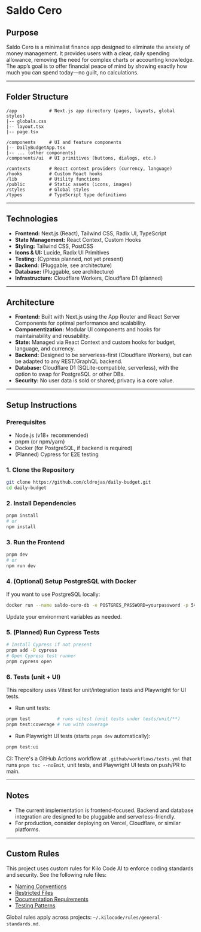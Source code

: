 # Saldo Cero

## Purpose

Saldo Cero is a minimalist finance app designed to eliminate the anxiety of money management. It provides users with a clear, daily spending allowance, removing the need for complex charts or accounting knowledge. The app’s goal is to offer financial peace of mind by showing exactly how much you can spend today—no guilt, no calculations.

---

## Folder Structure

```
/app            # Next.js app directory (pages, layouts, global styles)
|-- globals.css
|-- layout.tsx
|-- page.tsx

/components     # UI and feature components
|-- DailyBudgetApp.tsx
|-- ... (other components)
/components/ui  # UI primitives (buttons, dialogs, etc.)

/contexts       # React context providers (currency, language)
/hooks          # Custom React hooks
/lib            # Utility functions
/public         # Static assets (icons, images)
/styles         # Global styles
/types          # TypeScript type definitions
```

---

## Technologies

- **Frontend:** Next.js (React), Tailwind CSS, Radix UI, TypeScript
- **State Management:** React Context, Custom Hooks
- **Styling:** Tailwind CSS, PostCSS
- **Icons & UI:** Lucide, Radix UI Primitives
- **Testing:** (Cypress planned, not yet present)
- **Backend:** (Pluggable, see architecture)
- **Database:** (Pluggable, see architecture)
- **Infrastructure:** Cloudflare Workers, Cloudflare D1 (planned)

---

## Architecture

- **Frontend:** Built with Next.js using the App Router and React Server Components for optimal performance and scalability.
- **Componentization:** Modular UI components and hooks for maintainability and reusability.
- **State:** Managed via React Context and custom hooks for budget, language, and currency.
- **Backend:** Designed to be serverless-first (Cloudflare Workers), but can be adapted to any REST/GraphQL backend.
- **Database:** Cloudflare D1 (SQLite-compatible, serverless), with the option to swap for PostgreSQL or other DBs.
- **Security:** No user data is sold or shared; privacy is a core value.

---

## Setup Instructions

### Prerequisites

- Node.js (v18+ recommended)
- pnpm (or npm/yarn)
- Docker (for PostgreSQL, if backend is required)
- (Planned) Cypress for E2E testing

### 1. Clone the Repository

```sh
git clone https://github.com/cldrojas/daily-budget.git
cd daily-budget
```

### 2. Install Dependencies

```sh
pnpm install
# or
npm install
```

### 3. Run the Frontend

```sh
pnpm dev
# or
npm run dev
```

### 4. (Optional) Setup PostgreSQL with Docker

If you want to use PostgreSQL locally:

```sh
docker run --name saldo-cero-db -e POSTGRES_PASSWORD=yourpassword -p 5432:5432 -d postgres
```

Update your environment variables as needed.

### 5. (Planned) Run Cypress Tests

```sh
# Install Cypress if not present
pnpm add -D cypress
# Open Cypress test runner
pnpm cypress open
```

### 6. Tests (unit + UI)

This repository uses Vitest for unit/integration tests and Playwright for UI tests.

- Run unit tests:

```sh
pnpm test          # runs vitest (unit tests under tests/unit/**)
pnpm test:coverage # run with coverage
```

- Run Playwright UI tests (starts `pnpm dev` automatically):

```sh
pnpm test:ui
```

CI: There's a GitHub Actions workflow at `.github/workflows/tests.yml` that runs `pnpm tsc --noEmit`, unit tests, and Playwright UI tests on push/PR to main.

---

## Notes

- The current implementation is frontend-focused. Backend and database integration are designed to be pluggable and serverless-friendly.
- For production, consider deploying on Vercel, Cloudflare, or similar platforms.

---

## Custom Rules

This project uses custom rules for Kilo Code AI to enforce coding standards and security. See the following rule files:

- [Naming Conventions](.kilocode/rules/naming-conventions.md)
- [Restricted Files](.kilocode/rules/restricted-files.md)
- [Documentation Requirements](.kilocode/rules/documentation.md)
- [Testing Patterns](.kilocode/rules/testing.md)

Global rules apply across projects: `~/.kilocode/rules/general-standards.md`.
